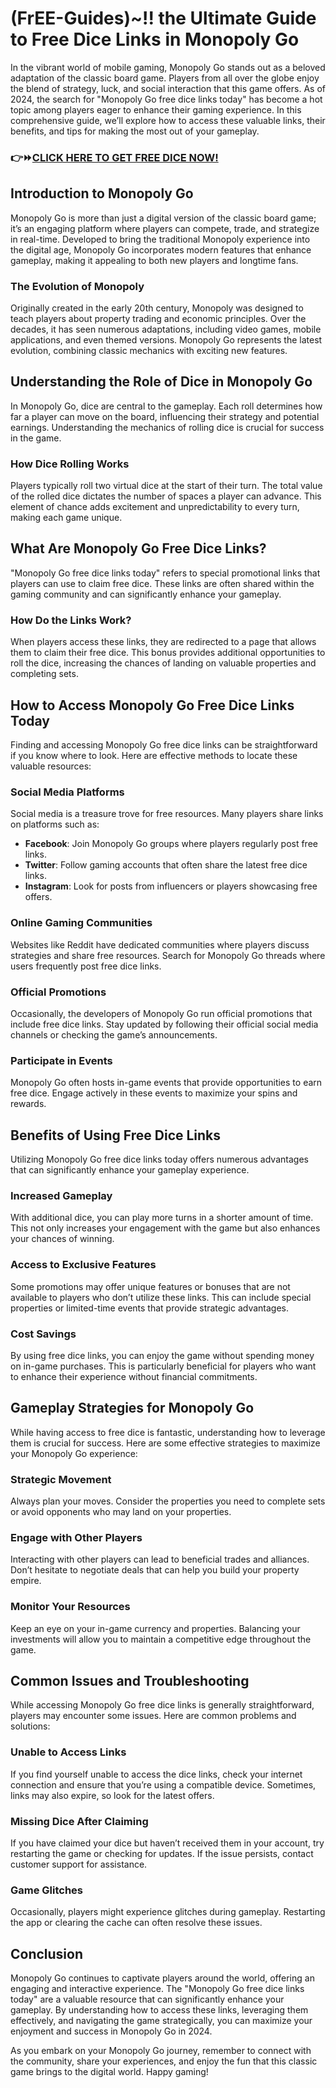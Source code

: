 # (FrEE-Guides)~!! the Ultimate Guide to Free Dice Links in Monopoly Go
In the vibrant world of mobile gaming, Monopoly Go stands out as a beloved adaptation of the classic board game. Players from all over the globe enjoy the blend of strategy, luck, and social interaction that this game offers. As of 2024, the search for "Monopoly Go free dice links today" has become a hot topic among players eager to enhance their gaming experience. In this comprehensive guide, we’ll explore how to access these valuable links, their benefits, and tips for making the most out of your gameplay.
<h3 dir="auto">👉⏩<a href="https://todaylink.site/monopoloygo/">CLICK HERE TO GET FREE DICE NOW!</a></h3>
<h2>Introduction to Monopoly Go</h2>
Monopoly Go is more than just a digital version of the classic board game; it’s an engaging platform where players can compete, trade, and strategize in real-time. Developed to bring the traditional Monopoly experience into the digital age, Monopoly Go incorporates modern features that enhance gameplay, making it appealing to both new players and longtime fans.
<h3>The Evolution of Monopoly</h3>
Originally created in the early 20th century, Monopoly was designed to teach players about property trading and economic principles. Over the decades, it has seen numerous adaptations, including video games, mobile applications, and even themed versions. Monopoly Go represents the latest evolution, combining classic mechanics with exciting new features.
<h2>Understanding the Role of Dice in Monopoly Go</h2>
In Monopoly Go, dice are central to the gameplay. Each roll determines how far a player can move on the board, influencing their strategy and potential earnings. Understanding the mechanics of rolling dice is crucial for success in the game.
<h3>How Dice Rolling Works</h3>
Players typically roll two virtual dice at the start of their turn. The total value of the rolled dice dictates the number of spaces a player can advance. This element of chance adds excitement and unpredictability to every turn, making each game unique.
<h2>What Are Monopoly Go Free Dice Links?</h2>
"Monopoly Go free dice links today" refers to special promotional links that players can use to claim free dice. These links are often shared within the gaming community and can significantly enhance your gameplay.
<h3>How Do the Links Work?</h3>
When players access these links, they are redirected to a page that allows them to claim their free dice. This bonus provides additional opportunities to roll the dice, increasing the chances of landing on valuable properties and completing sets.
<h2>How to Access Monopoly Go Free Dice Links Today</h2>
Finding and accessing Monopoly Go free dice links can be straightforward if you know where to look. Here are effective methods to locate these valuable resources:
<h3>Social Media Platforms</h3>
Social media is a treasure trove for free resources. Many players share links on platforms such as:
<ul>
 	<li><strong>Facebook</strong>: Join Monopoly Go groups where players regularly post free links.</li>
 	<li><strong>Twitter</strong>: Follow gaming accounts that often share the latest free dice links.</li>
 	<li><strong>Instagram</strong>: Look for posts from influencers or players showcasing free offers.</li>
</ul>
<h3>Online Gaming Communities</h3>
Websites like Reddit have dedicated communities where players discuss strategies and share free resources. Search for Monopoly Go threads where users frequently post free dice links.
<h3>Official Promotions</h3>
Occasionally, the developers of Monopoly Go run official promotions that include free dice links. Stay updated by following their official social media channels or checking the game’s announcements.
<h3>Participate in Events</h3>
Monopoly Go often hosts in-game events that provide opportunities to earn free dice. Engage actively in these events to maximize your spins and rewards.
<h2>Benefits of Using Free Dice Links</h2>
Utilizing Monopoly Go free dice links today offers numerous advantages that can significantly enhance your gameplay experience.
<h3>Increased Gameplay</h3>
With additional dice, you can play more turns in a shorter amount of time. This not only increases your engagement with the game but also enhances your chances of winning.
<h3>Access to Exclusive Features</h3>
Some promotions may offer unique features or bonuses that are not available to players who don’t utilize these links. This can include special properties or limited-time events that provide strategic advantages.
<h3>Cost Savings</h3>
By using free dice links, you can enjoy the game without spending money on in-game purchases. This is particularly beneficial for players who want to enhance their experience without financial commitments.
<h2>Gameplay Strategies for Monopoly Go</h2>
While having access to free dice is fantastic, understanding how to leverage them is crucial for success. Here are some effective strategies to maximize your Monopoly Go experience:
<h3>Strategic Movement</h3>
Always plan your moves. Consider the properties you need to complete sets or avoid opponents who may land on your properties.
<h3>Engage with Other Players</h3>
Interacting with other players can lead to beneficial trades and alliances. Don’t hesitate to negotiate deals that can help you build your property empire.
<h3>Monitor Your Resources</h3>
Keep an eye on your in-game currency and properties. Balancing your investments will allow you to maintain a competitive edge throughout the game.
<h2>Common Issues and Troubleshooting</h2>
While accessing Monopoly Go free dice links is generally straightforward, players may encounter some issues. Here are common problems and solutions:
<h3>Unable to Access Links</h3>
If you find yourself unable to access the dice links, check your internet connection and ensure that you’re using a compatible device. Sometimes, links may also expire, so look for the latest offers.
<h3>Missing Dice After Claiming</h3>
If you have claimed your dice but haven’t received them in your account, try restarting the game or checking for updates. If the issue persists, contact customer support for assistance.
<h3>Game Glitches</h3>
Occasionally, players might experience glitches during gameplay. Restarting the app or clearing the cache can often resolve these issues.
<h2>Conclusion</h2>
Monopoly Go continues to captivate players around the world, offering an engaging and interactive experience. The "Monopoly Go free dice links today" are a valuable resource that can significantly enhance your gameplay. By understanding how to access these links, leveraging them effectively, and navigating the game strategically, you can maximize your enjoyment and success in Monopoly Go in 2024.

As you embark on your Monopoly Go journey, remember to connect with the community, share your experiences, and enjoy the fun that this classic game brings to the digital world. Happy gaming!

